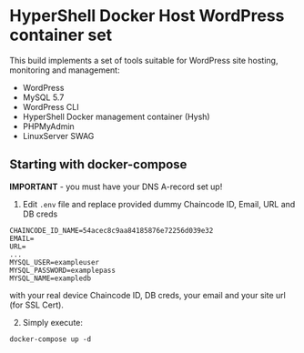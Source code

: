 # HyperShell Docker Host WordPress container set
This build implements a set of tools suitable for WordPress site hosting, monitoring and management:
- WordPress
- MySQL 5.7
- WordPress CLI
- HyperShell Docker management container (Hysh)
- PHPMyAdmin
- LinuxServer SWAG

## Starting with **docker-compose**

**IMPORTANT** - you must have your DNS A-record set up!

1. Edit `.env` file and replace provided dummy Chaincode ID, Email, URL and DB creds

```shell
CHAINCODE_ID_NAME=54acec8c9aa84185876e72256d039e32
EMAIL=
URL=
...
MYSQL_USER=exampleuser
MYSQL_PASSWORD=examplepass
MYSQL_NAME=exampledb
```
with your real device Chaincode ID, DB creds, your email and your site url (for SSL Cert).

2. Simply execute:

```shell
docker-compose up -d
```

